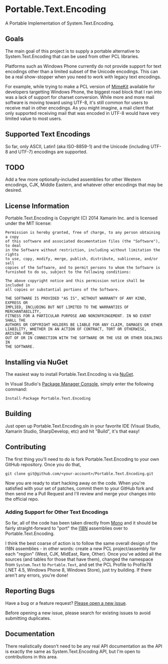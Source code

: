 Portable.Text.Encoding
======================

A Portable Implementation of System.Text.Encoding.

## Goals

The main goal of this project is to supply a portable alternative to System.Text.Encoding that can be used
from other PCL libraries.

Platforms such as Windows Phone currently do not provide support for text encodings other than a limited subset
of the Unicode encodings. This can be a real show-stopper when you need to work with legacy text encodings.

For example, while trying to make a PCL version of [MimeKit](https://github.com/jstedfast/MimeKit) available
for developers targetting Windows Phone, the biggest road block that I ran into was a lack of support for
charset conversion. While more and more mail software is moving toward using UTF-8, it's still common for
users to receive mail in other encodings. As you might imagine, a mail client that only supported receiving
mail that was encoded in UTF-8 would have very limited value to most users.

## Supported Text Encodings

So far, only ASCII, Latin1 (aka ISO-8859-1) and the Unicode (including UTF-8 and UTF-7) encodings are supported.

## TODO

Add a few more optionally-included assemblies for other Western encodings, CJK, Middle Eastern, and whatever
other encodings that may be desired.

## License Information

Portable.Text.Encoding is Copyright (C) 2014 Xamarin Inc. and is licensed under the MIT license:

    Permission is hereby granted, free of charge, to any person obtaining a copy
    of this software and associated documentation files (the "Software"), to deal
    in the Software without restriction, including without limitation the rights
    to use, copy, modify, merge, publish, distribute, sublicense, and/or sell
    copies of the Software, and to permit persons to whom the Software is
    furnished to do so, subject to the following conditions:

    The above copyright notice and this permission notice shall be included in
    all copies or substantial portions of the Software.

    THE SOFTWARE IS PROVIDED "AS IS", WITHOUT WARRANTY OF ANY KIND, EXPRESS OR
    IMPLIED, INCLUDING BUT NOT LIMITED TO THE WARRANTIES OF MERCHANTABILITY,
    FITNESS FOR A PARTICULAR PURPOSE AND NONINFRINGEMENT. IN NO EVENT SHALL THE
    AUTHORS OR COPYRIGHT HOLDERS BE LIABLE FOR ANY CLAIM, DAMAGES OR OTHER
    LIABILITY, WHETHER IN AN ACTION OF CONTRACT, TORT OR OTHERWISE, ARISING FROM,
    OUT OF OR IN CONNECTION WITH THE SOFTWARE OR THE USE OR OTHER DEALINGS IN
    THE SOFTWARE.

## Installing via NuGet

The easiest way to install Portable.Text.Encoding is via 
[NuGet](https://www.nuget.org/packages/Portable.Text.Encoding/).

In Visual Studio's [Package Manager Console](http://docs.nuget.org/docs/start-here/using-the-package-manager-console),
simply enter the following command:

    Install-Package Portable.Text.Encoding

## Building

Just open up Portable.Text.Encoding.sln in your favorite IDE (Visual Studio, Xamarin Studio, SharpDevelop, etc) and hit "Build", it's that easy!

## Contributing

The first thing you'll need to do is fork Portable.Text.Encoding to your own GitHub repository. Once you do that,

    git clone git@github.com/<your-account>/Portable.Text.Encoding.git

Now you are ready to start hacking away on the code. When you're satisfied with your set of patches, commit
them to your GitHub fork and then send me a Pull Request and I'll review and merge your changes into the
official repo.

### Adding Support for Other Text Encodings

So far, all of the code has been taken directly from [Mono](https://github.com/mono/mono) and it should be fairly
straight-forward to "port" the [I18N](https://github.com/mono/mono/tree/master/mcs/class/I18N) assemblies over to
Portable.Text.Encoding.

I think the best coarse of action is to follow the same overall design of the I18N assemblies - in other words: 
create a new PCL project/assembly for each "region" (West, CJK, MidEast, Rare, Other). Once you've added all the
sources (and tables for those that have them), changed the namespace from `System.Text` to `Portable.Text`, and
set the PCL Profile to Profile78 (.NET 4.5, Windows Phone 8, Windows Store), just try building.
If there aren't any errors, you're done!

## Reporting Bugs

Have a bug or a feature request? [Please open a new issue](https://github.com/jstedfast/Portable.Text.Encoding/issues).

Before opening a new issue, please search for existing issues to avoid submitting duplicates.

## Documentation

There realistically doesn't need to be any real API documentation as the API is exactly the same as
System.Text.Encoding API, but I'm open to contributions in this area.
